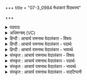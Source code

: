 +++
title = "07-3_0984 मेधाकारं विदथस्य"

+++
<details><summary>पदपाठः</summary>

मे꣣धाकार꣢म्। मे꣣धा। कार꣢म्। वि꣣द꣡थ꣢स्य। प्र꣣सा꣡ध꣢नम्। प्र꣣। सा꣡ध꣢꣯नम्। अ꣣ग्नि꣢म्। हो꣡ता꣢꣯रम्। प꣣रिभू꣡त꣢रम्। प꣣रि। भू꣡त꣢꣯रम्। म꣣ति꣢म्। त्वाम्। अ꣡र्भ꣢꣯स्य। ह꣣वि꣡षः꣢। स꣣मान꣢म्। स꣣म। आन꣢म्। इत्। त्वाम्। म꣣हः꣢। वृ꣣णते। न꣢। अ꣣न्य꣢म्। अ꣣न्। य꣢म्। त्वत्। ९८४।
</details>

<details><summary>अधिमन्त्रम् (VC)</summary>

- अग्निः
- अरुणो वैतहव्यः
- जगती
- निषादः
</details>

<details><summary>हिन्दी : आचार्य रामनाथ वेदालंकार - विषयः</summary>

इस प्रकार भौतिक अग्नि के वर्णन द्वारा परमात्मा की महिमा प्रकाशित करके अब अग्नि नाम से जगदीश्वर की स्तुति करते हैं।
</details>

<details><summary>हिन्दी : आचार्य रामनाथ वेदालंकार - पदार्थः</summary>

पदार्थान्वयभाषाः -  (मेधाकारम्) धारणावती बुद्धि के प्रदाता, (विदथस्य) ब्रह्माण्ड-यज्ञ के वा मनुष्यों के जीवनयज्ञ के (प्रसाधनम्) सिद्ध करनेवाले, (होतारम्) सुख आदि के दाता, (परिभूतरम्) अतिशय रूप से विघ्नों को दूर करनेवाले, (मतिम्) सर्वज्ञ (त्वाम् अग्निम्) तुझ अग्रनायक को (समानम् इत्) समानरूप से (अर्भस्य हविषः) छोटे त्याग के लिए और (त्वाम्) तुझे ही (महः) महान् त्याग के लिए, लोग (वृणते) चुनते हैं, अर्थात् आदर्शरूप से अपने सम्मुख स्थापित करते हैं, (त्वत् अन्यम्) तुझसे भिन्न को (न) नहीं ॥३॥ यहाँ विशेषणों के साभिप्राय होने से परिकर अलङ्कार है। ‘तारम्’ ‘तरम्’ में छेकानुप्रास है ॥३॥
</details>

<details><summary>हिन्दी : आचार्य रामनाथ वेदालंकार - भावार्थः</summary>

भावार्थभाषाः -  त्याग और परोपकार के लिए परमेश्वर को ही आदर्शरूप में सबको अपने सम्मुख रखना चाहिए और उसके पीछे चलकर स्वयं भी त्याग एवं परोपकार करना चाहिए ॥३॥
</details>

<details><summary>संस्कृत : आचार्य रामनाथ वेदालंकार - विषयः</summary>

एवं भौतिकाग्निमुखेन परमात्मनो महिमानं प्रकाश्य सम्प्रत्यग्निनाम्ना जगदीश्वरं स्तौति।
</details>

<details><summary>संस्कृत : आचार्य रामनाथ वेदालंकार - पदार्थः</summary>

पदार्थान्वयभाषाः -  (मेधाकारम्) मेधायाः धारणावत्याः बुद्धेः प्रदातारम्, (विदथस्य) ब्रह्माण्डयज्ञस्य जनानां जीवनयज्ञस्य वा (प्रसाधनम्) साधयितारम्, (होतारम्) सुखादीनां दातारम्, (परिभूतरम्) अतिशयेन विघ्नानां परिभवकर्तारम्, (मतिम्) सर्वज्ञम्। [मन्यते जानाति सर्वमिति मतिः।] (त्वाम् अग्निम्) त्वाम् अग्रनेतारं (समानम् इत्) तुल्यरूपेण (अर्भस्य हविषः) स्वल्पस्य त्यागस्य कृते, (त्वाम्) त्वामेव च (महः) महतः हविषः, महतः त्यागस्य कृते, जनाः (वृणते) वृण्वते, आदर्शरूपेण स्वस्य पुरतः स्थापयन्ति, (त्वत् अन्यम्) त्वद् भिन्नम् (न) नैव वृणते ॥३॥ अत्र विशेषणानां साभिप्रायत्वात् परिकरालङ्कारः। ‘तारम्’ ‘तरम्’ इति छेकानुप्रासः ॥३॥
</details>

<details><summary>संस्कृत : आचार्य रामनाथ वेदालंकार - भावार्थः</summary>

भावार्थभाषाः -  त्यागस्य परोपकारस्य च कृते परमेश्वर एवादर्शरूपेण सर्वैः स्वसंमुखं स्थापनीयस्तमनुसृत्य च स्वयमपि त्यागः परोपकारश्च विधेयः ॥३॥
</details>

<details><summary>संस्कृत : आचार्य रामनाथ वेदालंकार - पादटिप्पनी</summary>

टिप्पणी:   १.ऋ० १०।९१।८,‘परि॒भूत॑मं’,‘तमिदर्भे ह॒विष्या स॑मा॒नमित् तमिन्म॒हे’ इति पाठः।
</details>